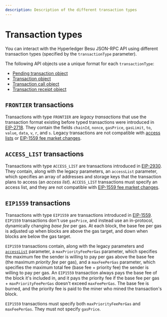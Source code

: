 ```yaml
---
description: Description of the different transaction types
---
```


# Transaction types

You can interact with the Hyperledger Besu JSON-RPC API using different transaction types (specified by
the `transactionType` parameter).

The following API objects use a unique format for each `transactionType`:

- [Pending transaction object](../../Reference/API-Objects.md#pending-transaction-object)
- [Transaction object](../../Reference/API-Objects.md#transaction-object)
- [Transaction call object](../../Reference/API-Objects.md#transaction-call-object)
- [Transaction receipt object](../../Reference/API-Objects.md#transaction-receipt-object)

## `FRONTIER` transactions

Transactions with type `FRONTIER` are *legacy transactions* that use the transaction format existing before typed
transactions were introduced in [EIP-2718](https://eips.ethereum.org/EIPS/eip-2718#transactions).
They contain the fields `chainId`, `nonce`, `gasPrice`, `gasLimit`, `to`, `value`, `data`, `v`, `r`, and `s`.
Legacy transactions are not compatible with [access lists](#access_list-transactions) or
[EIP-1559 fee market changes](#eip1559-transactions).

## `ACCESS_LIST` transactions

Transactions with type `ACCESS_LIST` are transactions introduced in
[EIP-2930](https://eips.ethereum.org/EIPS/eip-2930).
They contain, along with the legacy parameters, an `accessList` parameter, which specifies an array of addresses and
storage keys that the transaction plans to access (an *access list*).
`ACCESS_LIST` transactions must specify an access list, and they are not compatible with
[EIP-1559 fee market changes](#eip1559-transactions).

## `EIP1559` transactions

Transactions with type `EIP1559` are transactions introduced in
[EIP-1559](https://github.com/ethereum/EIPs/blob/master/EIPS/eip-1559.md).
`EIP1559` transactions don't use `gasPrice`, and instead use an in-protocol, dynamically changing *base fee* per gas.
At each block, the base fee per gas is adjusted up when blocks are above the gas target, and down when blocks are below
the gas target.

`EIP1559` transactions contain, along with the legacy parameters and [`accessList`](#access_list-transactions)
parameter, a `maxPriorityFeePerGas` parameter, which specifies the maximum fee the sender is willing to pay per gas
above the base fee (the maximum *priority fee* per gas), and a `maxFeePerGas` parameter, which specifies the maximum
total fee (base fee + priority fee) the sender is willing to pay per gas.
An `EIP1559` transaction always pays the base fee of the block it's included in, and it pays the priority fee if the
base fee per gas + `maxPriorityFeePerGas` doesn't exceed `maxFeePerGas`.
The base fee is burned, and the priority fee is paid to the miner who mined the transaction's block.

`EIP1559` transactions must specify both `maxPriorityFeePerGas` and `maxFeePerGas`.
They must not specify `gasPrice`.
